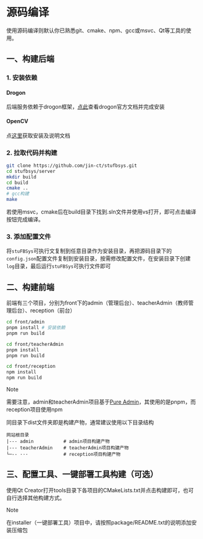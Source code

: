# 源码编译

​	使用源码编译则默认你已熟悉git、cmake、npm、gcc或msvc、Qt等工具的使用。

## 一、构建后端

### 1. 安装依赖

#### Drogon

后端服务依赖于drogon框架，[点此](https://drogonframework.github.io/drogon-docs/#/CHN/CHN-02-%E5%AE%89%E8%A3%85)查看drogon官方文档并完成安装

#### OpenCV

点[这里](https://opencv.org/releases/)获取安装及说明文档

### 2. 拉取代码并构建

```bash
git clone https://github.com/jin-ct/stufbsys.git
cd stufbsys/server
mkdir build
cd build
cmake ..
# gcc构建
make
```

若使用msvc，cmake后在build目录下找到.sln文件并使用vs打开，即可点击编译按钮完成编译。

### 3. 添加配置文件

将`stuFBSys`可执行文复制到任意目录作为安装目录，再把源码目录下的`config.json`配置文件复制到安装目录，按需修改配置文件，在安装目录下创建`log`目录，最后运行`stuFBSys`可执行文件即可

## 二、构建前端

前端有三个项目，分别为front下的admin（管理后台）、teacherAdmin（教师管理后台）、reception（前台）

```bash
cd front/admin
pnpm install # 安装依赖
pnpm run build
```

```bash
cd front/teacherAdmin
pnpm install
pnpm run build
```

```bash
cd front/reception
npm install
npm run build
```

> [!NOTE]
>
> 需要注意，admin和teacherAdmin项目基于[Pure Admin](https://pure-admin.cn/)，其使用的是pnpm，而reception项目使用npm

同目录下dist文件夹即是构建产物，通常建议使用以下目录结构

```
网站根目录
|--- admin           # admin项目构建产物
|--- teacherAdmin    # teacherAdmin项目构建产物
└─-- ···             # reception项目构建产物
```

## 三、配置工具、一键部署工具构建（可选）

使用Qt Creator打开tools目录下各项目的CMakeLists.txt并点击构建即可，也可自行选择其他构建方式。

> [!NOTE]
>
> 在installer（一键部署工具）项目中，请按照package/README.txt的说明添加安装压缩包
